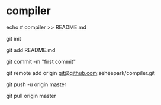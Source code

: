 # compiler
echo # compiler >> README.md

git init

git add README.md

git commit -m "first commit"

git remote add origin git@github.com:seheepark/compiler.git

git push -u origin master

git pull origin master
